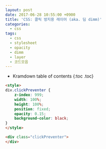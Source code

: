 ```yaml
---
layout: post
date: 2017-06-28 10:55:00 +0900
title: 'CSS: 클릭 방지용 레이어 (aka. 딤 dimm)'
categories:
  - css
tags:
  - css
  - stylesheet
  - opacity
  - dimm
  - layer
  - 코드모음
---
```


* Kramdown table of contents
{:toc .toc}

```html
<style>
div.clickPreventer {
	z-index: 999;
	width: 100%;
	height: 100%;
	position: fixed;
	opacity: 0.15;
	background-color: black;
}
</style>

<div class="clickPreventer">
</div>
```
